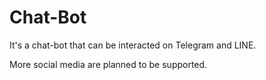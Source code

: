 # Chat-Bot

It's a chat-bot that can be interacted on Telegram and LINE.

More social media are planned to be supported.
